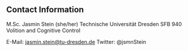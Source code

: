 ## Contact Information

M.Sc. Jasmin Stein (she/her)
Technische Universität Dresden
SFB 940 Volition and Cognitive Control

E-Mail: jasmin.stein@tu-dresden.de
Twitter: @jsmnStein
